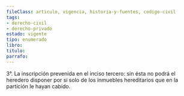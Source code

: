 ```yaml
---
fileClass: articulo, vigencia, historia-y-fuentes, codigo-civil
tags:
- derecho-civil
- derecho-privado
estado: vigente
tipo: enumerado
libro:
titulo:
parrafo:
---
```

3°. La inscripción prevenida en el inciso tercero: sin ésta no podrá el heredero disponer por sí solo de los inmuebles hereditarios que en la partición le hayan cabido.